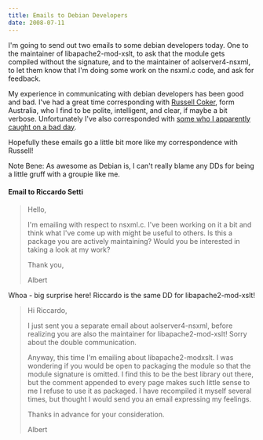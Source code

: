 ```yaml
---
title: Emails to Debian Developers
date: 2008-07-11
---
```

I'm going to send out two emails to some debian developers today. One to the maintainer of libapache2-mod-xslt, to ask that the module gets compiled without the signature, and to the maintainer of aolserver4-nsxml, to let them know that I'm doing some work on the nsxml.c code, and ask for feedback.

My experience in communicating with debian developers has been good and bad. I've had a great time corresponding with <a href="http://etbe.coker.com.au/">Russell Coker</a>, form Australia, who I find to be polite, intelligent, and clear, if maybe a bit verbose. Unfortunately I've also corresponded with <a href="http://www.docunext.com/blog/2008/05/18/so-much-for-reaching-out/">some who I apparently caught on a bad day</a>.

Hopefully these emails go a little bit more like my correspondence with Russell!

Note Bene: As awesome as Debian is, I can't really blame any DDs for being a little gruff with a groupie like me.
<h4>Email to Riccardo Setti</h4>

<blockquote>

Hello,

I'm emailing with respect to nsxml.c. I've been working on it a bit and think what I've come up with might be useful to others. Is this a package you are actively maintaining? Would you be interested in taking a look at my work?

Thank you,

Albert</blockquote>

Whoa - big surprise here! Riccardo is the same DD for libapache2-mod-xslt!

<blockquote>

Hi Riccardo,

I just sent you a separate email about aolserver4-nsxml, before realizing you are also the maintainer for libapache2-mod-xslt! Sorry about the double communication.

Anyway, this time I'm emailing about libapache2-modxslt. I was wondering if you would be open to packaging the module so that the module signature is omitted. I find this to be the best library out there, but the comment appended to every page makes such little sense to me I refuse to use it as packaged. I have recompiled it myself several times, but thought I would send you an email expressing my feelings.

Thanks in advance for your consideration.

Albert</blockquote>

